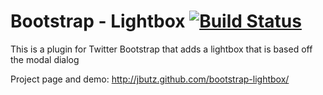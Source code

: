 Bootstrap - Lightbox [![Build Status](https://secure.travis-ci.org/jbutz/bootstrap-lightbox.png)](http://travis-ci.org/jbutz/bootstrap-lightbox)
==================
This is a plugin for Twitter Bootstrap that adds a lightbox that is based off the modal dialog

Project page and demo: http://jbutz.github.com/bootstrap-lightbox/
